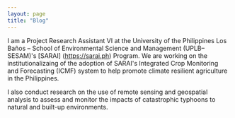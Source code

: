 ```yaml
---
layout: page
title: "Blog"
---
```


I am a Project Research Assistant VI at the University of the Philippines Los Baños – School of Environmental Science and Management (UPLB–SESAM)'s [SARAI] (https://sarai.ph) Program. We are working on the institutionalizaing of the adoption of SARAI's Integrated Crop Monitoring and Forecasting (ICMF) system to help promote climate resilient agriculture in the Philippines.

I also conduct research on the use of remote sensing and geospatial analysis to assess and monitor the impacts of catastrophic typhoons to natural and built-up environments.

